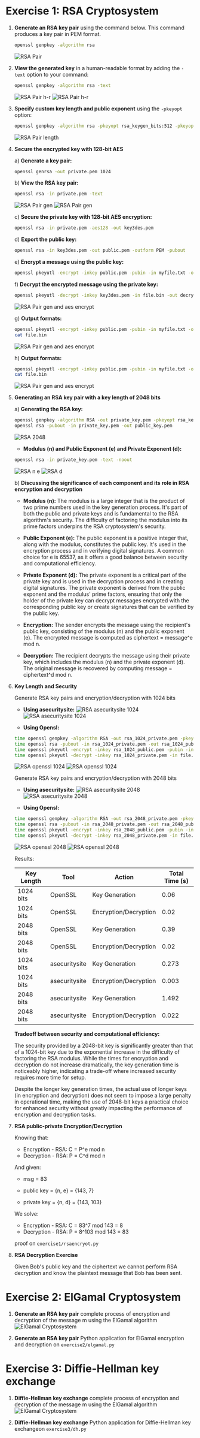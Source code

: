 # Exercise 1: RSA Cryptosystem

1. **Generate an RSA key pair** using the command below. This command produces a key pair in PEM format.

    ```bash
    openssl genpkey -algorithm rsa
    ```
    ![RSA Pair](/Lab3/exercise1/1.png)

2. **View the generated key** in a human-readable format by adding the `-text` option to your command:

    ```bash
    openssl genpkey -algorithm rsa -text 
    ```
    ![RSA Pair h-r](/Lab3/exercise1/2_1.png)
    ![RSA Pair h-r](/Lab3/exercise1/2_2.png)

3. **Specify custom key length and public exponent** using the `-pkeyopt` option:

    ```bash
    openssl genpkey -algorithm rsa -pkeyopt rsa_keygen_bits:512 -pkeyopt rsa_keygen_pubexp:17
    ```
    ![RSA Pair length](/Lab3/exercise1/3.png)

4. **Secure the encrypted key with 128-bit AES**

   a) **Generate a key pair:**

    ```bash
    openssl genrsa -out private.pem 1024
    ```

   b) **View the RSA key pair:**

    ```bash
    openssl rsa -in private.pem -text
    ```
    ![RSA Pair gen](/Lab3/exercise1/4_1.png)
    ![RSA Pair gen](/Lab3/exercise1/4_2.png)

   c) **Secure the private key with 128-bit AES encryption:**

    ```bash
    openssl rsa -in private.pem -aes128 -out key3des.pem
    ```

   d) **Export the public key:**

    ```bash
    openssl rsa -in key3des.pem -out public.pem -outform PEM -pubout
    ```

   e) **Encrypt a message using the public key:**

    ```bash
    openssl pkeyutl -encrypt -inkey public.pem -pubin -in myfile.txt -out file.bin
    ```

   f) **Decrypt the encrypted message using the private key:**

    ```bash
    openssl pkeyutl -decrypt -inkey key3des.pem -in file.bin -out decrypted.txt
    ```
    ![RSA Pair gen and aes encrypt](/Lab3/exercise1/4_3.png)

   g) **Output formats:**

    ```bash
    openssl pkeyutl -encrypt -inkey public.pem -pubin -in myfile.txt -out file.bin
    cat file.bin
    ```
    ![RSA Pair gen and aes encrypt](/Lab3/exercise1/4_4.png)

   h) **Output formats:**

    ```bash
    openssl pkeyutl -encrypt -inkey public.pem -pubin -in myfile.txt -out file.bin -hexdump
    cat file.bin
    ```
    ![RSA Pair gen and aes encrypt](/Lab3/exercise1/4_5.png)

5. **Generating an RSA key pair with a key length of 2048 bits**

   a) **Generating the RSA key:**

    ```bash
    openssl genpkey -algorithm RSA -out private_key.pem -pkeyopt rsa_keygen_bits:2048
    openssl rsa -pubout -in private_key.pem -out public_key.pem
    ```
    ![RSA 2048](/Lab3/exercise1/5_1.png)

   - **Modulus (n) and Public Exponent (e) and Private Exponent (d):**
    ```bash
    openssl rsa -in private_key.pem -text -noout
    ```
    ![RSA n e](/Lab3/exercise1/5_2.png)
    ![RSA d](/Lab3/exercise1/5_3.png)

   b) **Discussing the significance of each component and its role in RSA encryption and decryption**

     - **Modulus (n):** The modulus is a large integer that is the product of two prime numbers used in the key generation process. It's part of both the public and private keys and is fundamental to the RSA algorithm's security. The difficulty of factoring the modulus into its prime factors underpins the RSA cryptosystem's security.

     - **Public Exponent (e):** The public exponent is a positive integer that, along with the modulus, constitutes the public key. It's used in the encryption process and in verifying digital signatures. A common choice for e is 65537, as it offers a good balance between security and computational efficiency.

     - **Private Exponent (d):** The private exponent is a critical part of the private key and is used in the decryption process and in creating digital signatures. The private exponent is derived from the public exponent and the modulus' prime factors, ensuring that only the holder of the private key can decrypt messages encrypted with the corresponding public key or create signatures that can be verified by the public key.

     - **Encryption:** The sender encrypts the message using the recipient's public key, consisting of the modulus (n) and the public exponent (e). The encrypted message is computed as ciphertext = message^e mod n.

     - **Decryption:** The recipient decrypts the message using their private key, which includes the modulus (n) and the private exponent (d). The original message is recovered by computing message = ciphertext^d mod n.

6. **Key Length and Security**

   Generate RSA key pairs and encryption/decryption with 1024 bits
   - **Using asecuritysite:** 
   ![RSA asecuritysite 1024](/Lab3/exercise1/6_1.png)
   ![RSA asecuritysite 1024](/Lab3/exercise1/6_2.png)


   - **Using Opensl:** 
    ```bash
    time openssl genpkey -algorithm RSA -out rsa_1024_private.pem -pkeyopt rsa_keygen_bits:1024 -text
    time openssl rsa -pubout -in rsa_1024_private.pem -out rsa_1024_public.pem   
    time openssl pkeyutl -encrypt -inkey rsa_1024_public.pem -pubin -in myfile.txt -out file.bin
    time openssl pkeyutl -decrypt -inkey rsa_1024_private.pem -in file.bin -out decrypted.txt

    ```
    ![RSA openssl 1024](/Lab3/exercise1/6_3.png)
    ![RSA openssl 1024](/Lab3/exercise1/6_4.png)

   Generate RSA key pairs and encryption/decryption with 2048 bits

   - **Using asecuritysite:** 
   ![RSA asecuritysite 2048](/Lab3/exercise1/6_5.png)
   ![RSA asecuritysite 2048](/Lab3/exercise1/6_6.png)
    
   - **Using Opensl:** 
    ```bash
    time openssl genpkey -algorithm RSA -out rsa_2048_private.pem -pkeyopt rsa_keygen_bits:2048 -text
    time openssl rsa -pubout -in rsa_2048_private.pem -out rsa_2048_public.pem   
    time openssl pkeyutl -encrypt -inkey rsa_2048_public.pem -pubin -in myfile.txt -out file.bin
    time openssl pkeyutl -decrypt -inkey rsa_2048_private.pem -in file.bin -out decrypted.txt
    ```
    ![RSA openssl 2048](/Lab3/exercise1/6_7.png)
    ![RSA openssl 2048](/Lab3/exercise1/6_8.png)

   Results:

   | Key Length | Tool               | Action             | Total Time (s) |
   |------------|--------------------|--------------------|----------------|
   | 1024 bits  | OpenSSL            | Key Generation     | 0.06           |
   | 1024 bits  | OpenSSL            | Encryption/Decryption | 0.02        |
   | 2048 bits  | OpenSSL            | Key Generation     | 0.39           |
   | 2048 bits  | OpenSSL            | Encryption/Decryption | 0.02        |
   | 1024 bits  | asecuritysite      | Key Generation     | 0.273          |
   | 1024 bits  | asecuritysite      | Encryption/Decryption | 0.003       |`
   | 2048 bits  | asecuritysite      | Key Generation     | 1.492          |
   | 2048 bits  | asecuritysite      | Encryption/Decryption | 0.022       |
   
   **Tradeoff between security and computational efficiency:** 

    The security provided by a 2048-bit key is significantly greater than that of a 1024-bit key due to the exponential increase in the difficulty of factoring the RSA modulus. While the times for encryption and decryption do not increase dramatically, the key generation time is noticeably higher, indicating a trade-off where increased security requires more time for setup.

    Despite the longer key generation times, the actual use of longer keys (in encryption and decryption) does not seem to impose a large penalty in operational time, making the use of 2048-bit keys a practical choice for enhanced security without greatly impacting the performance of encryption and decryption tasks.

7. **RSA public-private Encryption/Decryption**

    Knowing that:

    - Encryption - RSA: C = P^e mod n
    - Decryption - RSA: P = C^d mod n
    
    And given:

    - msg = 83

    - public key = {n, e} = {143, 7}
    - private key = {n, d} = {143, 103}

    We solve:

    - Encryption - RSA: C = 83^7 mod 143 = 8
    - Decryption - RSA: P = 8^103 mod 143 = 83

    proof on `exercise1/rsaencryot.py`

8. **RSA Decryption Exercise**

    Given Bob's public key and the ciphertext we cannot perform RSA decryption and know the plaintext message that Bob has been sent.

# Exercise 2: ElGamal Cryptosystem

1. **Generate an RSA key pair** complete process of encryption and decryption of the message m using the ElGamal algorithm
    ![ElGamal Cryptosystem](/Lab3/exercise2/2.png)

2. **Generate an RSA key pair** Python application for ElGamal encryption and decryption on `exercise2/elgamal.py`

# Exercise 3: Diffie-Hellman key exchange

1. **Diffie-Hellman key exchange** complete process of encryption and decryption of the message m using the ElGamal algorithm
    ![ElGamal Cryptosystem](/Lab3/exercise3/1.png)

2. **Diffie-Hellman key exchange** Python application for Diffie-Hellman key exchangeon `exercise3/dh.py`